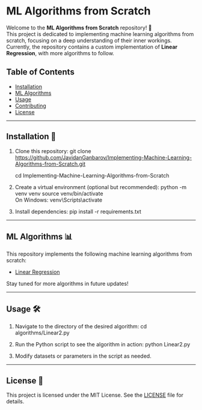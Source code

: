 # ML Algorithms from Scratch

Welcome to the **ML Algorithms from Scratch** repository! 🚀  
This project is dedicated to implementing machine learning algorithms from scratch, focusing on a deep understanding of their inner workings.  
Currently, the repository contains a custom implementation of **Linear Regression**, with more algorithms to follow.

## Table of Contents
- [Installation](#installation-)
- [ML Algorithms](#ml-algorithms-)
- [Usage](#usage-️)
- [Contributing](#contributing)
- [License](#license-)

---

## Installation 🔧

1. Clone this repository:
   git clone https://github.com/JavidanGanbarov/Implementing-Machine-Learning-Algorithms-from-Scratch.git

    cd Implementing-Machine-Learning-Algorithms-from-Scratch

3. Create a virtual environment (optional but recommended):
   python -m venv venv
   source venv/bin/activate  
   On Windows: venv\Scripts\activate

4. Install dependencies:
   pip install -r requirements.txt

---

## ML Algorithms 📊

This repository implements the following machine learning algorithms from scratch:

- [Linear Regression](https://github.com/JavidanGanbarov/Implementing-Machine-Learning-Algorithms-from-Scratch/blob/main/Linear_2.py)

Stay tuned for more algorithms in future updates!

---

## Usage 🛠️

1. Navigate to the directory of the desired algorithm:
   cd algorithms/Linear2.py

2. Run the Python script to see the algorithm in action:
   python Linear2.py

3. Modify datasets or parameters in the script as needed.

---

## License 📄

This project is licensed under the MIT License. See the [LICENSE](https://github.com/JavidanGanbarov/Implementing-Machine-Learning-Algorithms-from-Scratch/blob/main/LICENSE) file for details.
